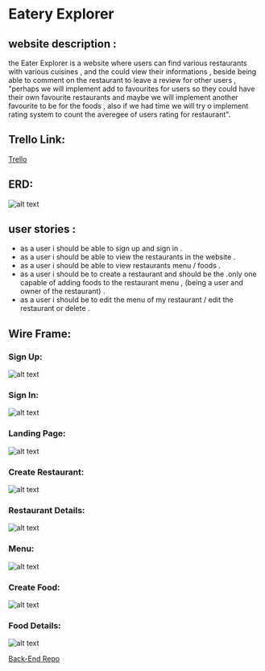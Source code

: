
# Eatery Explorer

## website description :
the Eater Explorer is a website where users can find various restaurants with various cuisines , and the could view their informations , beside being able to comment on the restaurant to leave a review for other users , "perhaps we will implement add to favourites for users so they could have their own favourite restaurants and maybe we will implement another favourite to be for the foods , also if we had time we will try o implement rating system to count the averegee of users rating for restaurant".

## Trello Link:
[Trello](https://trello.com/b/fWjFv1X9/eatery)

## ERD:

![alt text](./Resources/image-1.png)

## user stories :

* as a user i should be able to sign up and sign in .
* as a user i should be able to view the restaurants in the website .
* as a user i should be able to view restaurants menu / foods .
* as a user i should be to create a restaurant and should be the .only one capable of adding foods to the restaurant menu , (being a user and owner of the restaurant) .
* as a user i should be to edit the menu of my restaurant / edit the restaurant or delete .

## Wire Frame: 
### Sign Up:
![alt text](./Resources/image-2.png)
### Sign In:
![alt text](./Resources/image-3.png)
### Landing Page:
![alt text](./Resources/image-17.png)
### Create Restaurant:
![alt text](./Resources/image-4.png)
### Restaurant Details:
![alt text](./Resources/image-6.png)
### Menu:
![alt text](./Resources/image-8.png)
### Create Food:
![alt text](./Resources/image-5.png)
### Food Details:
![alt text](./Resources/image-7.png)

[Back-End Repo](https://github.com/MujtabaSultan/Eatery-Explorer-Backend.git)